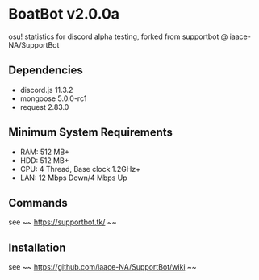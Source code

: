 # BoatBot v2.0.0a
osu! statistics for discord
alpha testing, forked from supportbot @ iaace-NA/SupportBot

## Dependencies
- discord.js 11.3.2
- mongoose 5.0.0-rc1
- request 2.83.0
## Minimum System Requirements
- RAM: 512 MB+
- HDD: 512 MB+
- CPU: 4 Thread, Base clock 1.2GHz+
- LAN: 12 Mbps Down/4 Mbps Up
## Commands
see ~~ https://supportbot.tk/ ~~
## Installation
see ~~ https://github.com/iaace-NA/SupportBot/wiki ~~
